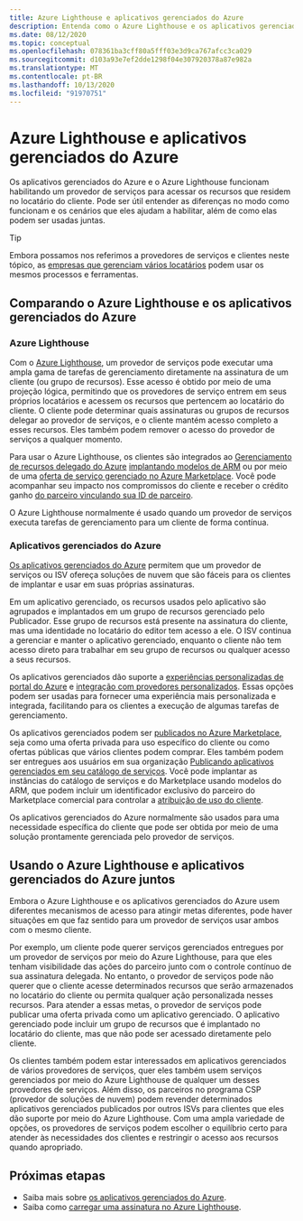 ```yaml
---
title: Azure Lighthouse e aplicativos gerenciados do Azure
description: Entenda como o Azure Lighthouse e os aplicativos gerenciados do Azure podem ajudar a habilitar cenários diferentes e como eles podem ser usados juntos.
ms.date: 08/12/2020
ms.topic: conceptual
ms.openlocfilehash: 078361ba3cff80a5fff03e3d9ca767afcc3ca029
ms.sourcegitcommit: d103a93e7ef2dde1298f04e307920378a87e982a
ms.translationtype: MT
ms.contentlocale: pt-BR
ms.lasthandoff: 10/13/2020
ms.locfileid: "91970751"
---
```

# <a name="azure-lighthouse-and-azure-managed-applications"></a>Azure Lighthouse e aplicativos gerenciados do Azure

Os aplicativos gerenciados do Azure e o Azure Lighthouse funcionam habilitando um provedor de serviços para acessar os recursos que residem no locatário do cliente. Pode ser útil entender as diferenças no modo como funcionam e os cenários que eles ajudam a habilitar, além de como elas podem ser usadas juntas.

> [!TIP]
> Embora possamos nos referimos a provedores de serviços e clientes neste tópico, as [empresas que gerenciam vários locatários](enterprise.md) podem usar os mesmos processos e ferramentas.

## <a name="comparing-azure-lighthouse-and-azure-managed-applications"></a>Comparando o Azure Lighthouse e os aplicativos gerenciados do Azure

### <a name="azure-lighthouse"></a>Azure Lighthouse

Com o [Azure Lighthouse](../overview.md), um provedor de serviços pode executar uma ampla gama de tarefas de gerenciamento diretamente na assinatura de um cliente (ou grupo de recursos). Esse acesso é obtido por meio de uma projeção lógica, permitindo que os provedores de serviço entrem em seus próprios locatários e acessem os recursos que pertencem ao locatário do cliente. O cliente pode determinar quais assinaturas ou grupos de recursos delegar ao provedor de serviços, e o cliente mantém acesso completo a esses recursos. Eles também podem remover o acesso do provedor de serviços a qualquer momento.

Para usar o Azure Lighthouse, os clientes são integrados ao [Gerenciamento de recursos delegado do Azure](azure-delegated-resource-management.md) [implantando modelos de ARM](../how-to/onboard-customer.md) ou por meio de uma [oferta de serviço gerenciado no Azure Marketplace](managed-services-offers.md). Você pode acompanhar seu impacto nos compromissos do cliente e receber o crédito ganho [do parceiro vinculando sua ID de parceiro](../how-to/partner-earned-credit.md).

O Azure Lighthouse normalmente é usado quando um provedor de serviços executa tarefas de gerenciamento para um cliente de forma contínua.

### <a name="azure-managed-applications"></a>Aplicativos gerenciados do Azure

[Os aplicativos gerenciados do Azure](../../azure-resource-manager/managed-applications/overview.md) permitem que um provedor de serviços ou ISV ofereça soluções de nuvem que são fáceis para os clientes de implantar e usar em suas próprias assinaturas.

Em um aplicativo gerenciado, os recursos usados pelo aplicativo são agrupados e implantados em um grupo de recursos gerenciado pelo Publicador. Esse grupo de recursos está presente na assinatura do cliente, mas uma identidade no locatário do editor tem acesso a ele. O ISV continua a gerenciar e manter o aplicativo gerenciado, enquanto o cliente não tem acesso direto para trabalhar em seu grupo de recursos ou qualquer acesso a seus recursos.

Os aplicativos gerenciados dão suporte a [experiências personalizadas de portal do Azure](../../azure-resource-manager/managed-applications/concepts-view-definition.md) e [integração com provedores personalizados](../../azure-resource-manager/managed-applications/tutorial-create-managed-app-with-custom-provider.md). Essas opções podem ser usadas para fornecer uma experiência mais personalizada e integrada, facilitando para os clientes a execução de algumas tarefas de gerenciamento.

Os aplicativos gerenciados podem ser [publicados no Azure Marketplace](../../marketplace/partner-center-portal/create-new-azure-apps-offer.md), seja como uma oferta privada para uso específico do cliente ou como ofertas públicas que vários clientes podem comprar. Eles também podem ser entregues aos usuários em sua organização [Publicando aplicativos gerenciados em seu catálogo de serviços](../../azure-resource-manager/managed-applications/publish-service-catalog-app.md). Você pode implantar as instâncias do catálogo de serviços e do Marketplace usando modelos do ARM, que podem incluir um identificador exclusivo do parceiro do Marketplace comercial para controlar a [atribuição de uso do cliente](../../marketplace/azure-partner-customer-usage-attribution.md).

Os aplicativos gerenciados do Azure normalmente são usados para uma necessidade específica do cliente que pode ser obtida por meio de uma solução prontamente gerenciada pelo provedor de serviços.

## <a name="using-azure-lighthouse-and-azure-managed-applications-together"></a>Usando o Azure Lighthouse e aplicativos gerenciados do Azure juntos

Embora o Azure Lighthouse e os aplicativos gerenciados do Azure usem diferentes mecanismos de acesso para atingir metas diferentes, pode haver situações em que faz sentido para um provedor de serviços usar ambos com o mesmo cliente.

Por exemplo, um cliente pode querer serviços gerenciados entregues por um provedor de serviços por meio do Azure Lighthouse, para que eles tenham visibilidade das ações do parceiro junto com o controle contínuo de sua assinatura delegada. No entanto, o provedor de serviços pode não querer que o cliente acesse determinados recursos que serão armazenados no locatário do cliente ou permita qualquer ação personalizada nesses recursos. Para atender a essas metas, o provedor de serviços pode publicar uma oferta privada como um aplicativo gerenciado. O aplicativo gerenciado pode incluir um grupo de recursos que é implantado no locatário do cliente, mas que não pode ser acessado diretamente pelo cliente.

Os clientes também podem estar interessados em aplicativos gerenciados de vários provedores de serviços, quer eles também usem serviços gerenciados por meio do Azure Lighthouse de qualquer um desses provedores de serviços. Além disso, os parceiros no programa CSP (provedor de soluções de nuvem) podem revender determinados aplicativos gerenciados publicados por outros ISVs para clientes que eles dão suporte por meio do Azure Lighthouse. Com uma ampla variedade de opções, os provedores de serviços podem escolher o equilíbrio certo para atender às necessidades dos clientes e restringir o acesso aos recursos quando apropriado.

## <a name="next-steps"></a>Próximas etapas

- Saiba mais sobre [os aplicativos gerenciados do Azure](../../azure-resource-manager/managed-applications/overview.md).
- Saiba como [carregar uma assinatura no Azure Lighthouse](../how-to/onboard-customer.md).
